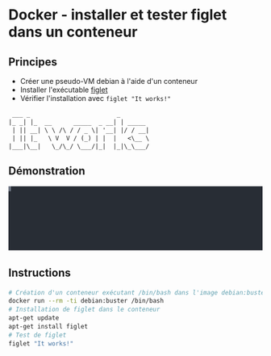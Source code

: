 # Docker - installer et tester figlet dans un conteneur

## Principes

* Créer une pseudo-VM debian à l'aide d'un conteneur
* Installer l'exécutable [figlet](http://www.figlet.org/)
* Vérifier l'installation avec `figlet "It works!"`

```
 ___ _                        _        
|_ _| |_  __      _____  _ __| | _____ 
 | || __| \ \ /\ / / _ \| '__| |/ / __|
 | || |_   \ V  V / (_) | |  |   <\__ \
|___|\__|   \_/\_/ \___/|_|  |_|\_\___/
```

## Démonstration

![figlet-run.svg](figlet-run.svg)

## Instructions

```bash
# Création d'un conteneur exécutant /bin/bash dans l'image debian:buster
docker run --rm -ti debian:buster /bin/bash
# Installation de figlet dans le conteneur
apt-get update
apt-get install figlet
# Test de figlet
figlet "It works!"
```
